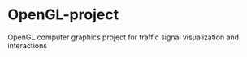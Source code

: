 # OpenGL-project
OpenGL computer graphics project for traffic signal visualization and interactions
